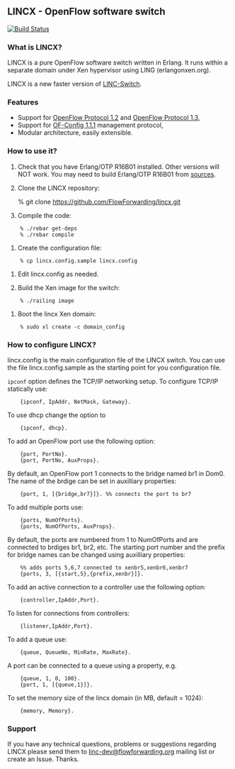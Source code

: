 ## LINCX - OpenFlow software switch

[![Build Status](https://api.travis-ci.org/FlowForwarding/lincx.svg)](https://travis-ci.org/FlowForwarding/lincx)

### What is LINCX?

LINCX is a pure OpenFlow software switch written in Erlang. It runs within a
separate domain under Xen hypervisor using LING (erlangonxen.org).

LINCX is a new faster version of [LINC-Switch][oldlinc].

### Features

 * Support for [OpenFlow Protocol 1.2][ofp3] and [OpenFlow Protocol 1.3][ofp4],
 * Support for [OF-Config 1.1.1][ofc11] management protocol,
 * Modular architecture, easily extensible.

### How to use it?

1. Check that you have Erlang/OTP R16B01 installed. Other versions will NOT
work. You may need to build Erlang/OTP R16B01 from [sources](http://www.erlang.org/download_release/19).

1. Clone the LINCX repository:

    % git clone https://github.com/FlowForwarding/lincx.git

1. Compile the code:
```
    % ./rebar get-deps
	% ./rebar compile
```
1. Create the configuration file:
```
	% cp lincx.config.sample lincx.config
```
1. Edit lincx.config as needed.

1. Build the Xen image for the switch:
```
	% ./railing image
```
1. Boot the lincx Xen domain:
```
	% sudo xl create -c domain_config
```
### How to configure LINCX?

lincx.config is the main configuration file of the LINCX switch. You can use the
file lincx.config.sample as the starting point for you configuration file.

`ipconf` option defines the TCP/IP networking setup. To configure TCP/IP
statically use:
```
	{ipconf, IpAddr, NetMask, Gateway}.
```
To use dhcp change the option to
```
	{ipconf, dhcp}.
```
To add an OpenFlow port use the following option:
```
	{port, PortNo}.
	{port, PortNo, AuxProps}.
```
By default, an OpenFlow port 1 connects to the bridge named br1 in Dom0. The
name of the brdige can be set in auxilliary properties:
```
	{port, 1, [{bridge,br7}]}. %% connects the port to br7
```
To add multiple ports use:
```
	{ports, NumOfPorts}.
	{ports, NumOfPorts, AuxProps}.
```
By default, the ports are numbered from 1 to NumOfPorts and are connected to
brdiges br1, br2, etc. The starting port number and the prefix for bridge names
can be changed using auxilliary properties:
```
	%% adds ports 5,6,7 connected to xenbr5,xenbr6,xenbr7
	{ports, 3, [{start,5},{prefix,xenbr}]}.
```
To add an active connection to a controller use the following option:
```
	{controller,IpAddr,Port}.
```
To listen for connections from controllers:
```
	{listener,IpAddr,Port}.
```
To add a queue use:
```
	{queue, QueueNo, MinRate, MaxRate}.
```
A port can be connected to a queue using a property, e.g.
```
	{queue, 1, 0, 100}.
	{port, 1, [{queue,1}]}.
```
To set the memory size of the lincx domain (in MB, default = 1024):
```
	{memory, Memory}.
```
### Support

If you have any technical questions, problems or suggestions regarding LINCX
please send them to <linc-dev@flowforwarding.org> mailing list or create an
Issue. Thanks.

 [ovs]: http://openvswitch.org
 [ofp1]: https://www.opennetworking.org/images/stories/downloads/specification/openflow-spec-v1.0.0.pdf
 [ofp2]: https://www.opennetworking.org/images/stories/downloads/specification/openflow-spec-v1.1.0.pdf 
 [ofp3]: https://www.opennetworking.org/images/stories/downloads/specification/openflow-spec-v1.2.pdf 
 [ofp4]: https://www.opennetworking.org/images/stories/downloads/specification/openflow-spec-v1.3.0.pdf 
 [ofc11]: https://www.opennetworking.org/images/stories/downloads/sdn-resources/onf-specifications/openflow-config/of-config-1-1-1.pdf
 [oldlinc]: https://github.com/FlowForwarding/LINC-Switch


